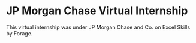 # JP Morgan Chase Virtual Internship
This virtual internship was under JP Morgan Chase and Co. on Excel Skills by Forage.


